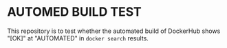 # AUTOMED BUILD TEST

This repository is to test whether the automated build of DockerHub shows "[OK]" at "AUTOMATED" in `docker search` results.
